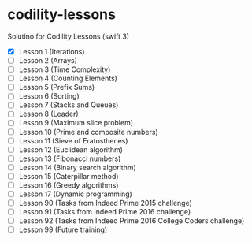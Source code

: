 # codility-lessons
Solutino for Codility Lessons (swift 3)
- [x] Lesson 1 (Iterations)
- [ ] Lesson 2 (Arrays)
- [ ] Lesson 3 (Time Complexity)
- [ ] Lesson 4 (Counting Elements)
- [ ] Lesson 5 (Prefix Sums)
- [ ] Lesson 6 (Sorting)
- [ ] Lesson 7 (Stacks and Queues)
- [ ] Lesson 8 (Leader)
- [ ] Lesson 9 (Maximum slice problem)
- [ ] Lesson 10 (Prime and composite numbers)
- [ ] Lesson 11 (Sieve of Eratosthenes)
- [ ] Lesson 12 (Euclidean algorithm)
- [ ] Lesson 13 (Fibonacci numbers)
- [ ] Lesson 14 (Binary search algorithm)
- [ ] Lesson 15 (Caterpillar method)
- [ ] Lesson 16 (Greedy algorithms)
- [ ] Lesson 17 (Dynamic programming)
- [ ] Lesson 90 (Tasks from Indeed Prime 2015 challenge)
- [ ] Lesson 91 (Tasks from Indeed Prime 2016 challenge)
- [ ] Lesson 92 (Tasks from Indeed Prime 2016 College Coders challenge)
- [ ] Lesson 99 (Future training)
